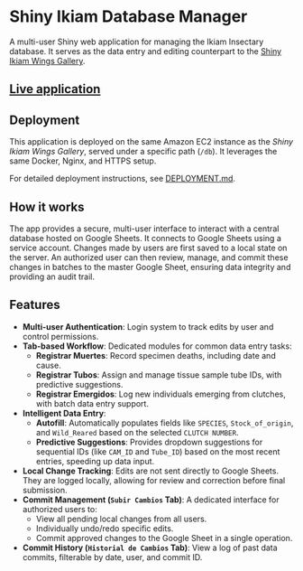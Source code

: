 # Shiny Ikiam Database Manager

A multi-user Shiny web application for managing the Ikiam Insectary database. It serves as the data entry and editing counterpart to the [Shiny Ikiam Wings Gallery](http://wings.gallery.info.gf).

## [Live application](https://wings.gallery.info.gf/db)

## Deployment

This application is deployed on the same Amazon EC2 instance as the *Shiny Ikiam Wings Gallery*, served under a specific path (`/db`). It leverages the same Docker, Nginx, and HTTPS setup.

For detailed deployment instructions, see [DEPLOYMENT.md](DEPLOYMENT.md).

## How it works

The app provides a secure, multi-user interface to interact with a central database hosted on Google Sheets. It connects to Google Sheets using a service account. Changes made by users are first saved to a local state on the server. An authorized user can then review, manage, and commit these changes in batches to the master Google Sheet, ensuring data integrity and providing an audit trail.

## Features

-   **Multi-user Authentication**: Login system to track edits by user and control permissions.
-   **Tab-based Workflow**: Dedicated modules for common data entry tasks:
    -   **Registrar Muertes**: Record specimen deaths, including date and cause.
    -   **Registrar Tubos**: Assign and manage tissue sample tube IDs, with predictive suggestions.
    -   **Registrar Emergidos**: Log new individuals emerging from clutches, with batch data entry support.
-   **Intelligent Data Entry**:
    -   **Autofill**: Automatically populates fields like `SPECIES`, `Stock_of_origin`, and `Wild_Reared` based on the selected `CLUTCH NUMBER`.
    -   **Predictive Suggestions**: Provides dropdown suggestions for sequential IDs (like `CAM_ID` and `Tube_ID`) based on the most recent entries, speeding up data input.
-   **Local Change Tracking**: Edits are not sent directly to Google Sheets. They are logged locally, allowing for review and correction before final submission.
-   **Commit Management (`Subir Cambios` Tab)**: A dedicated interface for authorized users to:
    -   View all pending local changes from all users.
    -   Individually undo/redo specific edits.
    -   Commit approved changes to the Google Sheet in a single operation.
-   **Commit History (`Historial de Cambios` Tab)**: View a log of past data commits, filterable by date, user, and commit ID.
